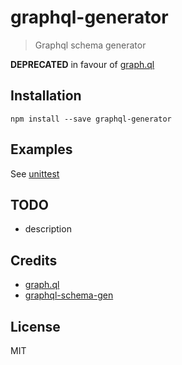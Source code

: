 # graphql-generator
> Graphql schema generator

**DEPRECATED** in favour of [graph.ql](https://github.com/matthewmueller/graph.ql)


## Installation

    npm install --save graphql-generator


## Examples

See [unittest](src/__tests__/index.js)


## TODO

* description


## Credits

* [graph.ql](https://github.com/matthewmueller/graph.ql)
* [graphql-schema-gen](https://github.com/ForbesLindesay/graphql-schema-gen)


## License

MIT
